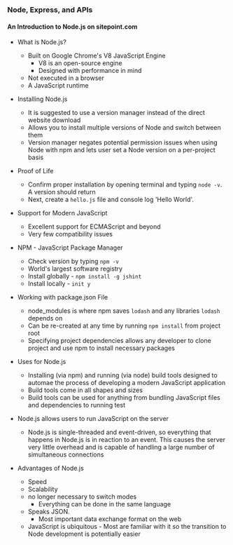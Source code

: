 ### Node, Express, and APIs

#### An Introduction to Node.js on sitepoint.com

* What is Node.js?
  * Built on Google Chrome's V8 JavaScript Engine
    * V8 is an open-source engine
    * Designed with performance in mind
  * Not executed in a browser
  * A JavaScript runtime

* Installing Node.js
  * It is suggested to use a version manager instead of the direct website download
  * Allows you to install multiple versions of Node and switch between them
  * Version manager negates potential permission issues when using Node with npm and lets user set a Node version on a per-project basis

* Proof of Life
  * Confirm proper installation by opening terminal and typing `node -v`. A version should return
  * Next, create a `hello.js` file and console log 'Hello World'.

* Support for Modern JavaScript
  * Excellent support for ECMAScript and beyond
  * Very few compatibility issues

* NPM - JavaScript Package Manager
  * Check version by typing `npm -v`
  * World's largest software registry
  * Install globally - `npm install -g jshint`
  * Install locally - `init y`

* Working with package.json File
  * node_modules is where npm saves `lodash` and any libraries `lodash` depends on 
  * Can be re-created at any time by running `npm install` from project root
  * Specifying project dependencies allows any developer to clone project and use npm to install necessary packages

* Uses for Node.js
  * Installing (via npm) and running (via node) build tools designed to automae the process of developing a modern JavaScript application
  * Build tools come in all shapes and sizes
  * Build tools can be used for anything from bundling JavaScript files and dependencies to running test

* Node.js allows users to run JavaScript on the server
  * Node.js is single-threaded and event-driven, so everything that happens in Node.js is in reaction to an event. This causes the server very little overhead and is capable of handling a large number of simultaneous connections

* Advantages of Node.js
  * Speed
  * Scalability
  * no longer necessary to switch modes
    * Everything can be done in the same language
  * Speaks JSON. 
    * Most important data exchange format on the web
  * JavaScript is ubiquitous - Most are familiar with it so the transition to Node development is potentially easier